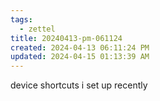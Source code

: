 ```yaml
---
tags:
  - zettel
title: 20240413-pm-061124
created: 2024-04-13 06:11:24 PM
updated: 2024-04-15 01:13:39 AM
---
```

device shortcuts i set up recently

